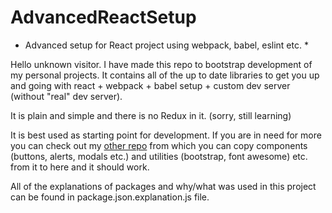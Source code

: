 # AdvancedReactSetup
* Advanced setup for React project using webpack, babel, eslint etc. *


Hello unknown visitor. 
I have made this repo to bootstrap development of my personal projects. It contains all of the up to date libraries to get you up and going with react + webpack + babel setup + custom dev server (without "real" dev server).

It is plain and simple and there is no Redux in it. (sorry, still learning)

It is best used as starting point for development. If you are in need for more you can check out my [other repo](https://github.com/Uraharadono/ReactTodo) from which you can copy components (buttons, alerts, modals etc.) and utilities (bootstrap, font awesome) etc. from it to here and it should work.
 

All of the explanations of packages and why/what was used in this project can be found in package.json.explanation.js file.
